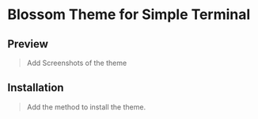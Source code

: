 # Blossom Theme for Simple Terminal

## Preview
> Add Screenshots of the theme

## Installation
> Add the method to install the theme.
